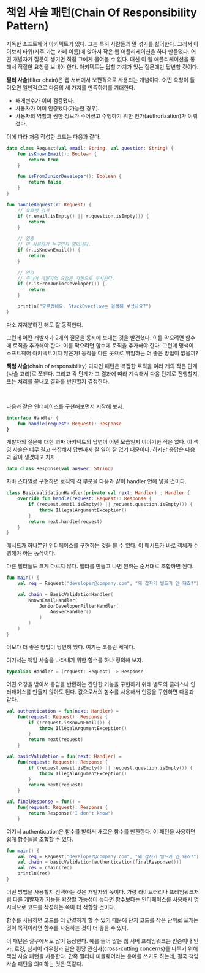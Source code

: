 # 책임 사슬 패턴(Chain Of Responsibility Pattern)

지독한 소프트웨어  아키텍트가 있다. 그는 특히 사람들과 말 섞기를 싫어한다. 그래서 아이보리 타워(자주 가는 카페 이름)에 앉아서 작은 웹 어플리케이션을 하나 만들었다. 어떤 개발자가 질문이 생기면 직접 그에게 물어볼 수 없다. 대신 이 웹 애플리케이션을 통해서 적절한 요청을 보내야 한다. 아키텍트는 답할 가치가 있는 질문에만 답변할 것이다.

**필터 사슬**(filter chain)은 웹 서버에서 보편적으로 사용되는 개념이다. 어떤 요청이 들어오면 일반적으로 다음의 세 가지를 만족하기를 기대한다.

- 매개변수가 이미 검증됐다.
- 사용자가 이미 인증됐다(가능한 경우).
- 사용자의 역할과 권한 정보가 주어졌고 수행하기 위한 인가(authorization)가 이뤄졌다.

이에 따라 처음 작성한 코드는 다음과 같다.

```kotlin
data class Request(val email: String, val question: String) {
    fun isKnownEmail(): Boolean {
        return true
    }

    fun isFromJuniorDeveloper(): Boolean {
        return false
    }
}

fun handleRequest(r: Request) {
    // 유효성 검사
    if (r.email.isEmpty() || r.question.isEmpty()) {
        return
    }

    // 인증
    // 이 사용자가 누구인지 알아낸다.
    if (r.isKnownEmail()) {
        return
    }

    // 인가
    // 주니어 개발자의 요청은 자동으로 무시된다.
    if (r.isFromJuniorDeveloper()) {
        return
    }

    println("모르겠네요. StackOverflow는 검색해 보셨나요?")
}
```

다소 지저분하긴 해도 잘 동작한다.

그런데 어떤 개발자가 2개의 질문을 동시에 보내는 것을 발견했다. 이를 막으려면 함수에 로직을 추가해야 한다. 이를 막으려면 함수에 로직을 추가해야 한다. 그런데 명색이 소프트웨어 아키텍트이지 않은가! 동작을 다른 곳으로 위임하는 더 좋은 방법이 없을까?

**책임 사슬**(chain of responsibility) 디자인 패턴은 복잡한 로직을 여러 개의 작은 단계(사슬 고리)로 쪼갠다. 그리고 각 단계가 그 결과에 따라 계속해서 다음 단계로 진행할지, 또는 처리를 끝내고 결과를 반환할지 결정한다.

<br/>


다음과 같은 인터페이스를 구현해보면서 시작해 보자.

```kotlin
interface Handler {
    fun handle(request: Request): Response
}
```

개발자의 질문에 대한 괴짜 아키텍트의 답변이 어떤 모습일지 이야기한 적은 없다. 이 책임 사슬은 너무 길고 복잡해서 답변까지 갈 일이 잘 없기 때문이다. 하지만 응답은 다음과 같이 생겼다고 치자.

```kotlin
data class Response(val answer: String)
```

자바 스타일로 구현하면 로직의 각 부분을 다음과 같이 handler 안에 넣을 것이다.

```kotlin
class BasicValidationHandler(private val next: Handler) : Handler {
	override fun handle(request: Request): Response {
		if (request.email.isEmpty() || request.question.isEmpty()) {
			throw IllegalArgumentException()
		}
		return next.handle(request)
	}
}
```

메서드가 하나뿐인 인터페이스를 구현하는 것을 볼 수 있다. 이 메서드가 바로 객체가 수행해야 하는 동작이다.

다른 필터들도 크게 다르지 않다. 필터를 만들고 나면 원하는 순서대로 조합하면 된다.

```kotlin
fun main() {
    val req = Request("developer@company.com", "왜 갑자기 빌드가 안 돼죠?")

    val chain = BasicValidationHandler(
        KnownEmailHandler(
            JuniorDeveloperFilterHandler(
                AnswerHandler()
            )
        )
    )
}
```

이보다 더 좋은 방법이 당연히 있다. 여기는 코틀린 세계다.

여기서는 책임 사슬을 나타내기 위한 함수를 하나 정의해 보자.

```kotlin
typealias Handler = (request: Request) -> Response
```

어떤 요청을 받아서 응답을 반환하는 간단한 기능을 구현하기 위해 별도의 클래스나 인터페이스를 만들지 않아도 된다. 값으로서의 함수를 사용해서 인증을 구현하면 다음과 같다.

```kotlin
val authentication = fun(next: Handler) =
    fun(request: Request): Response {
        if (!request.isKnownEmail()) {
            throw IllegalArgumentException()
        }
        return next(request)
    }

val basicValidation = fun(next: Handler) =
    fun(request: Request): Response {
        if (request.email.isEmpty() || request.question.isEmpty()) {
            throw IllegalArgumentException()
        }
        return next(request)
    }

val finalResponse = fun() =
    fun(request: Request): Response {
        return Response("I don't know")
    }
```

여기서 authentication은 함수를 받아서 새로운 함수를 반환한다. 이 패턴을 사용하면 쉽게 함수들을 조합할 수 있다.

```kotlin
fun main() {
    val req = Request("developer@company.com", "왜 갑자기 빌드가 안 돼죠?")
    val chain = basicValidation(authentication(finalResponse()))
    val res = chain(req)
    println(res)
}
```

어떤 방법을 사용할지 선택하는 것은 개발자의 몫이다. 가령 라이브러리나 프레임워크처럼 다른 개발자가 기능을 확장할 가능성이 높다면 함수보다는 인터페이스를 사용해서 명시적으로 코드를 작성하는 쪽이 더 적합할 것이다.

함수를 사용하면 코드를 더 간결하게 할 수 있기 때문에 단지 코드를 작은 단위로 쪼개는 것이 목적이라면 함수를 사용하는 것이 더 좋을 수 있다.

이 패턴은 실무에서도 많이 등장한다. 예를 들어 많은 웹 서버 프레임워크는 인증이나 인가, 로깅, 심지어 라우팅과 같은 횡당 관심사(cross-cutting concerns)를 다루기 위해 책임 사슬 패턴을 사용한다. 간혹 필터나 미들웨어라는 용어를 쓰기도 하는데, 결국 책임 사슬 패턴을 의미하는 것은 똑같다.
